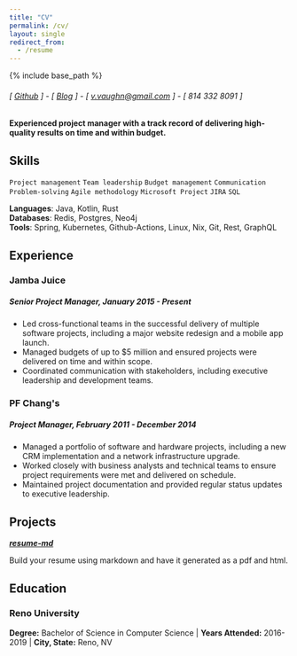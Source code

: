 ```yaml
---
title: "CV"
permalink: /cv/
layout: single
redirect_from:
  - /resume
---
```


{% include base_path %}


###### [ [Github](https://www.github.com/siph) ] - [ [Blog](https://www.dev.to/siph) ] - [ v.vaughn@gmail.com ] - [ 814 332 8091 ]
#### Experienced project manager with a track record of delivering high-quality results on time and within budget.

## Skills
```Project management```
```Team leadership```
```Budget management```
```Communication```
```Problem-solving```
```Agile methodology```
```Microsoft Project```
```JIRA```
```SQL```

**Languages**: Java, Kotlin, Rust  
**Databases**: Redis, Postgres, Neo4j  
**Tools**: Spring, Kubernetes, Github-Actions, Linux, Nix, Git, Rest, GraphQL

## Experience
### Jamba Juice
##### Senior Project Manager, January 2015 - Present
- Led cross-functional teams in the successful delivery of multiple software projects, including a major website redesign and a mobile app launch.
- Managed budgets of up to $5 million and ensured projects were delivered on time and within scope.
- Coordinated communication with stakeholders, including executive leadership and development teams.

### PF Chang's
##### Project Manager, February 2011 - December 2014
- Managed a portfolio of software and hardware projects, including a new CRM implementation and a network infrastructure upgrade.
- Worked closely with business analysts and technical teams to ensure project requirements were met and delivered on schedule.
- Maintained project documentation and provided regular status updates to executive leadership.


## Projects
**[*resume-md*](http://www.github.com/siph/resume-md)**

Build your resume using markdown and have it generated as a pdf and html.

## Education

### Reno University
**Degree:** Bachelor of Science in Computer Science | **Years Attended:** 2016-2019 | **City, State:** Reno, NV
